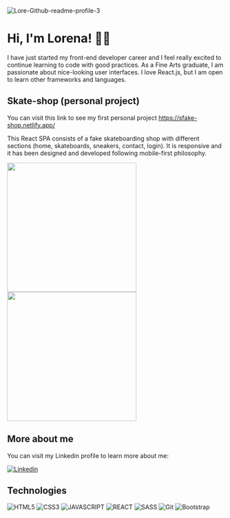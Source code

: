 ![Lore-Github-readme-profile-3](https://user-images.githubusercontent.com/75860941/144342018-d5bca9ac-cdd9-4c85-9d20-b1d361731d32.jpg)

# Hi, I'm Lorena! 👋🏻

I have just started my front-end developer career and I feel really excited to continue learning to code with good practices. As a Fine Arts graduate, I am passionate about nice-looking user interfaces. I love React.js, but I am open to learn other frameworks and languages.

## Skate-shop (personal project)

You can visit this link to see my first personal project https://sfake-shop.netlify.app/

This React SPA consists of a fake skateboarding shop with different sections (home, skateboards, sneakers, contact, login). It is responsive and it has been designed and developed following mobile-first philosophy.

<img height="300" src="https://user-images.githubusercontent.com/75860941/150134040-1f612de3-e150-4045-886e-345f225bf1e0.gif" /> <img height="300" src="https://user-images.githubusercontent.com/75860941/150137025-043ce9c7-1055-4668-a9d0-d052d4ac77ed.gif" />

## More about me

You can visit my Linkedin profile to learn more about me:

<a href="https://www.linkedin.com/in/lorena-matey-lopez/"> ![Linkedin](https://img.shields.io/badge/-Lorena_Matey_López-0A66C2?style=flat&logo=linkedin&logoColor=white)</a>

## Technologies

![HTML5](https://img.shields.io/badge/-HTML5-E34F26?style=flat&logo=html5&logoColor=white)
![CSS3](https://img.shields.io/badge/-CSS3-1572b6?style=flat&logo=css3&logoColor=white)
![JAVASCRIPT](https://img.shields.io/badge/-Javascript-F7DF1E?style=flat&logo=javascript&logoColor=black)
![REACT](https://img.shields.io/badge/-React-61DAFB?style=flat&logo=react&logoColor=white)
![SASS](https://img.shields.io/badge/-SASS-CC6699?style=flat&logo=sass&logoColor=white)
![Git](https://img.shields.io/badge/-Git-F05032?style=flat&logo=git&logoColor=white)
![Bootstrap](https://img.shields.io/badge/-Boostrap-7952B3?style=flat&logo=bootstrap&logoColor=white)
 
<!--
**LoreMatey/LoreMatey** is a ✨ _special_ ✨ repository because its `README.md` (this file) appears on your GitHub profile.

Here are some ideas to get you started:

- 🔭 I’m currently working on ...
- 🌱 I’m currently learning ...
- 👯 I’m looking to collaborate on ...
- 🤔 I’m looking for help with ...
- 💬 Ask me about ...
- 📫 How to reach me: ...
- 😄 Pronouns: ...
- ⚡ Fun fact: ...
-->

